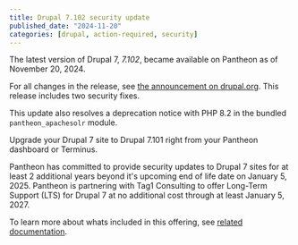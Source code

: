 ```yaml
---
title: Drupal 7.102 security update
published_date: "2024-11-20"
categories: [drupal, action-required, security]
---
```


The latest version of Drupal 7, *7.102*, became available on Pantheon as of November 20, 2024.

For all changes in the release, see [the announcement on drupal.org](https://www.drupal.org/project/drupal/releases/7.102). This release includes two security fixes.

This update also resolves a deprecation notice with PHP 8.2 in the bundled `pantheon_apachesolr` module.

Upgrade your Drupal 7 site to Drupal 7.101 right from your Pantheon dashboard or Terminus.

Pantheon has committed to provide security updates to Drupal 7 sites for at least 2 additional years beyond it's upcoming end of life date on January 5, 2025. Pantheon is partnering with Tag1 Consulting to offer Long-Term Support (LTS) for Drupal 7 at no additional cost through at least January 5, 2027.

To learn more about whats included in this offering, see [related documentation](/supported-drupal/#drupal-7-long-term-support).
